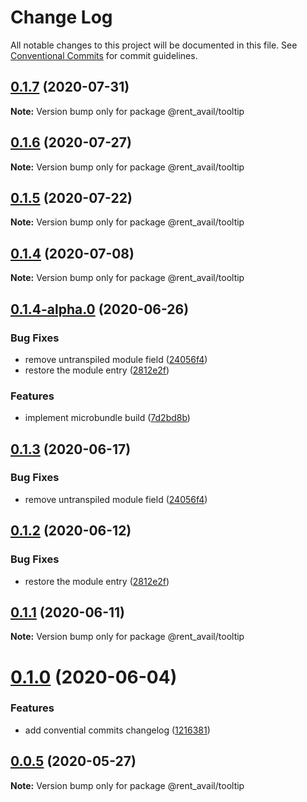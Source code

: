 # Change Log

All notable changes to this project will be documented in this file.
See [Conventional Commits](https://conventionalcommits.org) for commit guidelines.

## [0.1.7](https://github.com/rentalutions/elements/compare/@rent_avail/tooltip@0.1.6...@rent_avail/tooltip@0.1.7) (2020-07-31)

**Note:** Version bump only for package @rent_avail/tooltip





## [0.1.6](https://github.com/rentalutions/elements/compare/@rent_avail/tooltip@0.1.5...@rent_avail/tooltip@0.1.6) (2020-07-27)

**Note:** Version bump only for package @rent_avail/tooltip





## [0.1.5](https://github.com/rentalutions/elements/compare/@rent_avail/tooltip@0.1.4...@rent_avail/tooltip@0.1.5) (2020-07-22)

**Note:** Version bump only for package @rent_avail/tooltip





## [0.1.4](https://github.com/rentalutions/elements/compare/@rent_avail/tooltip@0.1.4-alpha.0...@rent_avail/tooltip@0.1.4) (2020-07-08)

**Note:** Version bump only for package @rent_avail/tooltip





## [0.1.4-alpha.0](https://github.com/rentalutions/elements/compare/@rent_avail/tooltip@0.1.0...@rent_avail/tooltip@0.1.4-alpha.0) (2020-06-26)


### Bug Fixes

* remove untranspiled module field ([24056f4](https://github.com/rentalutions/elements/commit/24056f4dcc4ab05fc8d0c604a0630d7b3a8aca3c))
* restore the module entry ([2812e2f](https://github.com/rentalutions/elements/commit/2812e2f5d71068ce37a8511d9b8c527b5d63efae))


### Features

* implement microbundle build ([7d2bd8b](https://github.com/rentalutions/elements/commit/7d2bd8b20990211f6d048a3f393d78ac15ce0142))





## [0.1.3](https://github.com/rentalutions/elements/compare/@rent_avail/tooltip@0.1.2...@rent_avail/tooltip@0.1.3) (2020-06-17)


### Bug Fixes

* remove untranspiled module field ([24056f4](https://github.com/rentalutions/elements/commit/24056f4dcc4ab05fc8d0c604a0630d7b3a8aca3c))





## [0.1.2](https://github.com/rentalutions/elements/compare/@rent_avail/tooltip@0.1.1...@rent_avail/tooltip@0.1.2) (2020-06-12)


### Bug Fixes

* restore the module entry ([2812e2f](https://github.com/rentalutions/elements/commit/2812e2f5d71068ce37a8511d9b8c527b5d63efae))





## [0.1.1](https://github.com/rentalutions/elements/compare/@rent_avail/tooltip@0.1.0...@rent_avail/tooltip@0.1.1) (2020-06-11)

**Note:** Version bump only for package @rent_avail/tooltip





# [0.1.0](https://github.com/rentalutions/elements/compare/@rent_avail/tooltip@0.0.4...@rent_avail/tooltip@0.1.0) (2020-06-04)


### Features

* add convential commits changelog ([1216381](https://github.com/rentalutions/elements/commit/1216381d4e1bb8eb8dea4a2293a8bb84662195a9))





## [0.0.5](https://github.com/rentalutions/elements/compare/@rent_avail/tooltip@0.0.4...@rent_avail/tooltip@0.0.5) (2020-05-27)

**Note:** Version bump only for package @rent_avail/tooltip
